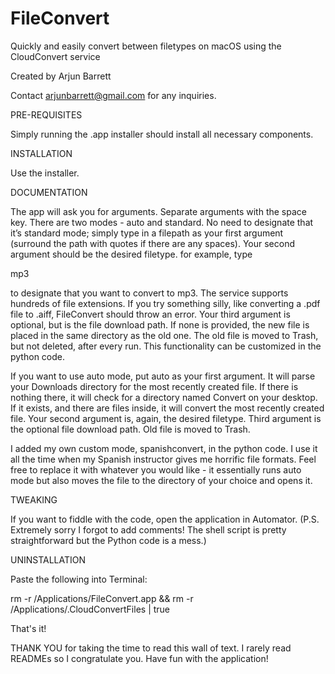 # FileConvert
Quickly and easily convert between filetypes on macOS using the CloudConvert service

Created by Arjun Barrett

Contact arjunbarrett@gmail.com for any inquiries.




PRE-REQUISITES

Simply running the .app installer should install all necessary components.




INSTALLATION

Use the installer.




DOCUMENTATION

The app will ask you for arguments. Separate arguments with the space key. There are two modes - auto and standard. No need to designate that it’s standard mode; simply type in a filepath as your first argument (surround the path with quotes if there are any spaces). Your second argument should be the desired filetype. for example, type


mp3


to designate that you want to convert to mp3. The service supports hundreds of file extensions. If you try something silly, like converting a .pdf file to .aiff, FileConvert should throw an error. Your third argument is optional, but is the file download path. If none is provided, the new file is placed in the same directory as the old one. The old file is moved to Trash, but not deleted, after every run. This functionality can be customized in the python code.


If you want to use auto mode, put auto as your first argument. It will parse your Downloads directory for the most recently created file. If there is nothing there, it will check for a directory named Convert on your desktop. If it exists, and there are files inside, it will convert the most recently created file. Your second argument is, again, the desired filetype. Third argument is the optional file download path. Old file is moved to Trash.


I added my own custom mode, spanishconvert, in the python code. I use it all the time when my Spanish instructor gives me horrific file formats. Feel free to replace it with whatever you would like - it essentially runs auto mode but also moves the file to the directory of your choice and opens it.




TWEAKING

If you want to fiddle with the code, open the application in Automator. (P.S. Extremely sorry I forgot to add comments! The shell script is pretty straightforward but the Python code is a mess.)




UNINSTALLATION

Paste the following into Terminal:

rm -r /Applications/FileConvert.app && rm -r /Applications/.CloudConvertFiles | true



That's it!




THANK YOU
for taking the time to read this wall of text. I rarely read READMEs so I congratulate you. Have fun with the application!

